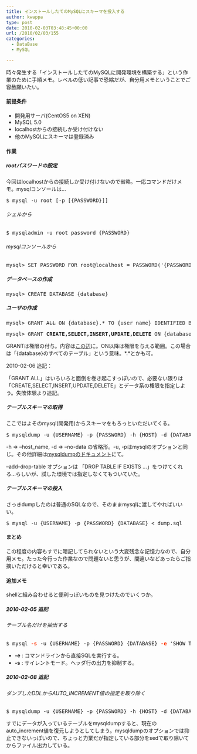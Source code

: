 ```yaml
---
title: インストールしたてのMySQLにスキーマを投入する
author: kwappa
type: post
date: 2010-02-03T03:48:45+00:00
url: /2010/02/03/155
categories:
  - DataBase
  - MySQL

---
```

時々発生する「インストールしたてのMySQLに開発環境を構築する」という作業のために手順メモ。レベルの低い記事で恐縮だが、自分用メモということでご容赦願いたい。

#### 前提条件

  * 開発用サーバ(CentOS5 on XEN)
  * MySQL 5.0
  * localhostからの接続しか受け付けない
  * 他のMySQLにスキーマは登録済み

<!--more-->

#### 作業

##### rootパスワードの設定

今回はlocalhostからの接続しか受け付けないので省略。一応コマンドだけメモ。mysqlコンソールは…

<pre class="code">$ mysql -u root [-p [{PASSWORD}]]</pre>

###### シェルから

<pre class="code">$ mysqladmin -u root password {PASSWORD}</pre>

###### mysqlコンソールから

<pre class="code">mysql&gt; SET PASSWORD FOR root@localhost = PASSWORD('{PASSWORD}') ;</pre>

##### データベースの作成

<pre class="code">mysql&gt; CREATE DATABASE {database}</pre>

##### ユーザの作成

<pre class="code">mysql&gt; GRANT <del>ALL</del> ON {database}.* TO {user_name} IDENTIFIED BY '{PASSWORD}' ;</pre>

<pre class="code">mysql&gt; GRANT <strong>CREATE,SELECT,INSERT,UPDATE,DELETE</strong> ON {database}.* TO {user_name} IDENTIFIED BY '{PASSWORD}' ;</pre>

GRANTは権限の付与。内容は<a target="_blank" href="http://dev.mysql.com/doc/refman/5.1/ja/grant.html">この辺</a>に。ON以降は権限を与える範囲。この場合は「{database}のすべてのテーブル」という意味。\*.\*とかも可。

2010-02-06 追記：
  
「GRANT ALL」はいろいろと面倒を巻き起こすっぽいので、必要ない限りは「CREATE,SELECT,INSERT,UPDATE,DELETE」とデータ系の権限を指定しよう。失敗体験より追記。

##### テーブルスキーマの取得

ここではよそのmysql(開発用)からスキーマをもろっといただいてくる。

<pre class="code">$ mysqldump -u {USERNAME} -p {PASSWORD} -h {HOST} -d {DATABASE} &gt; dump.sql</pre>

-h => &#8211;host_name, -d => &#8211;no-data の省略形。-u, -pはmysqlのオプションと同じ。その他詳細は<a target="_blank" href="http://mirror.services.wisc.edu/mysql/doc/refman/5.1/ja/mysqldump.html">mysqldumpのドキュメント</a>にて。

&#8211;add-drop-table オプションは 「DROP TABLE IF EXISTS …」をつけてくれる…らしいが、試した環境では指定しなくてもついていた。

##### テーブルスキーマの投入

さっきdumpしたのは普通のSQLなので、そのままmysqlに渡してやればいいい。

<pre class="code">$ mysql -u {USERNAME} -p {PASSWORD} {DATABASE} &lt; dump.sql</pre>

#### まとめ

この程度の内容もすでに暗記してられないという大変残念な記憶力なので、自分用メモ。たった今行った作業なので問題ないと思うが、間違いなどあったらご指摘いただけると幸いである。

#### 追加メモ

shellと組み合わせると便利っぽいものを見つけたのでいくつか。

##### 2010-02-05 追記

###### テーブル名だけを抽出する

<pre class="code">$ mysql <span style="color: #ff3300;"><strong>-s</strong></span> -u {USERNAME} -p {PASSWORD} {DATABASE} <span style="color: #ff3300;"><strong>-e</strong></span> 'SHOW TABLES;'</pre>

  * **-e** : コマンドラインから直接SQLを実行する。
  * **-s** : サイレントモード。ヘッダ行の出力を抑制する。

##### 2010-02-08 追記

###### ダンプしたDDLからAUTO_INCREMENT値の指定を取り除く

<pre class="code">$ mysqldump -u {USERNAME} -p {PASSWORD} -h {HOST} -d {DATABASE}&nbsp; | sed -e 's/AUTO_INCREMENT=[0-9]\+//' &gt; dump.sql</pre>

すでにデータが入っているテーブルをmysqldumpすると、現在のauto_increment値を復元しようとしてしまう。mysqldumpのオプションでは抑止できないっぽいので、ちょっと力業だが指定している部分をsedで取り除いてからファイル出力している。
